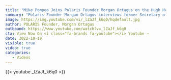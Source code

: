 ```yaml
---
title: "Mike Pompeo Joins Polaris Founder Morgan Ortagus on the Hugh Hewitt Show"
summary: "Polaris Founder Morgan Ortagus interviews former Secretary of State Mike Pompeo as she guest hosts The Hugh Hewitt Show."
image: https://img.youtube.com/vi/_lZaJf_k6q0/hqdefault.jpg
author: POLARIS Founder, Morgan Ortagus
outbound: https://www.youtube.com/watch?v=_lZaJf_k6q0
cta: View Now On <i class="fa-brands fa-youtube"></i> Youtube →
date: 2022-10-19
visible: true
video: true
categories:
   - Videos
---
```


{{< youtube _lZaJf_k6q0 >}}